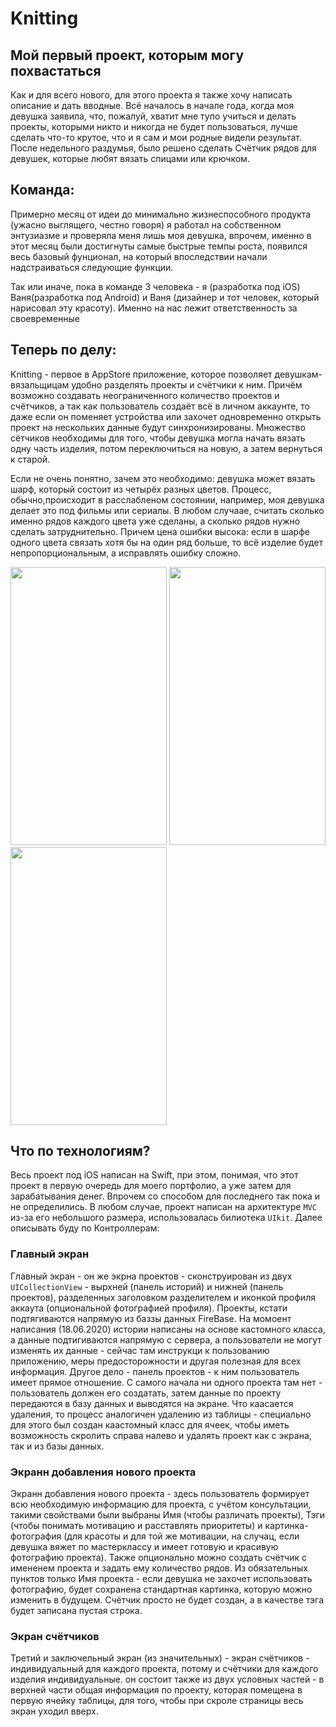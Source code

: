 # Knitting
## Мой первый проект, которым могу похвастаться

Как и для всего нового, для этого проекта я также хочу написать описание и дать вводные. Всё началось в начале года, когда моя девушка заявила, что, пожалуй, хватит мне тупо учиться и делать проекты, которыми никто и никогда не будет пользоваться, лучше сделать что-то крутое, что и я сам и мои родные видели результат. После недельного раздумья, было решено сделать Счётчик рядов для девушек, которые любят вязать спицами или крючком.

## Команда:
Примерно месяц от идеи до минимально жизнеспособного продукта (ужасно выглящего, честно говоря) я работал на собственном энтузиазме и проверяла меня лишь моя девушка, впрочем, именно в этот месяц были достигнуты самые быстрые темпы роста, появился весь базовый фунционал, на который впоследствии начали надстраиваться следующие функции.

Так или иначе, пока в команде 3 человека - я (разработка под iOS) Ваня(разработка под Android) и Ваня (дизайнер и тот человек, который нарисовал эту красоту). Именно на нас лежит ответственность за своевременные 

## Теперь по делу:

Knitting -  первое в AppStore приложение, которое позволяет девушкам-вязальщицам удобно разделять проекты и счётчики к ним. Причём возможно создавать неограниченного количество проектов и счётчиков, а так как пользователь создаёт всё в личном аккаунте, то даже если он поменяет устройства или захочет одновременно открыть проект на нескольких данные будут синхронизированы. Множество сётчиков необходимы для того, чтобы девушка могла начать вязать одну часть изделия, потом переключиться на новую, а затем вернуться к старой.

Если не очень понятно, зачем это необходимо: девушка может вязать шарф, который состоит из четырёх разных цветов. Процесс, обычно,происходит в расслабленом состоянии, например, моя девушка делает это под фильмы или сериалы. В любом случаае, считать сколько именно рядов каждого цвета уже сделаны, а сколько рядов нужно сделать затруднительно. Причем цена ошибки высока: если в шарфе одного цвета связать хотя бы на один ряд больше, то всё изделие будет непропорциональным, а исправлять ошибку сложно.

<img src="https://s385sas.storage.yandex.net/rdisk/4fb044f3b7e77b0997c169c58fc0d7cba08aaa9c0c4e8f72f19b1a21260e4f5f/5eebbb0e/gp6Xy8PTyCjPGTZNEvZJH7yiYkWv-hoy_UIwhap0fxxgsOBXHbAb9qE_QQTuj6Zi-cTkKMOqT22ZwzP3jG69iw==?uid=412147024&filename=Снимок+экрана+2020-06-18+в+18.02.04.png&disposition=inline&hash=&limit=0&content_type=image%2Fpng&tknv=v2&owner_uid=412147024&fsize=489582&media_type=image&etag=6f624017a5030134886902679ca1d5ca&hid=69532f404425b8cb1c9e4cc44f70e260&rtoken=LEVqzPYyBfaF&force_default=yes&ycrid=na-f09b0bef9a863a620f021589e98859ec-downloader21f&ts=5a86076eb1d40&s=57ec71e6172ee7a7773f0e44f6fd9a7c62afb7a3dd93b0247475e5490f7968f5&pb=U2FsdGVkX1_0NIFIskl04Xgsn3W2BmLV4IyYSnfVcyBw1xa5O-884_NFojUonmfa1J4yFlPTvF3OFFOeYoSIPT7mDJzhLECJ796o84D_kb0" height="445" width="250"> <img src="https://s126vla.storage.yandex.net/rdisk/2ffefefa3e0252b465dacef58298508be8bf30bcca0aef9a8379fa8d3b381c91/5eebbb2b/gp6Xy8PTyCjPGTZNEvZJH-F-c8e3NgcBqeHsGlech9GUsrzMuH87uIPzOnIz8UUE9swSB7PODgYyybhsdHzKqQ==?uid=412147024&filename=Снимок+экрана+2020-06-18+в+18.02.22.png&disposition=inline&hash=&limit=0&content_type=image%2Fpng&tknv=v2&owner_uid=412147024&etag=8fe23aa096e790cfe9062e58939d1c5e&media_type=image&fsize=155533&hid=36f537ba1c087fbc4bf17b60bdaf9072&rtoken=TjqtHpSCcrJi&force_default=yes&ycrid=na-ece46864d796fde4f9e23aa8be69a817-downloader21f&ts=5a86078b4e0c0&s=ba328e28f1e4f94c12b479c3c744688b21fd611334a7f825650a0f309f510e3c&pb=U2FsdGVkX19WyduevTUKVgXv-kZDIVDesveoZeZWc65oPR8NGMPLKdG3oboumyG9B_Na_FSe-CzyKbPO7-6dOMwbeufJdZfdiev5Pm1hH_s" height="445" width="250"> <img src="https://s248vla.storage.yandex.net/rdisk/20115ea91c2a979cf01210f10834d2a2a2c4f0d65ca4c6e81a148dc362cc0258/5eebbb66/gp6Xy8PTyCjPGTZNEvZJH-vp4wR3_fjHWHyBoCE9P1l29BFLjyalO3cKIUa8NW2wHz0Tl5bgfo5lZIGjxnlO6w==?uid=412147024&filename=Снимок+экрана+2020-06-18+в+18.04.52.png&disposition=inline&hash=&limit=0&content_type=image%2Fpng&tknv=v2&owner_uid=412147024&etag=d2770b3663bc89767689d0bb11cecb82&hid=3d7e102b12c74e6f5276b6dce72accbb&media_type=image&fsize=148573&rtoken=DsfjpkmjE73W&force_default=yes&ycrid=na-b3adc75ce319185206b4f290833f2fff-downloader21f&ts=5a8607c392580&s=cd8c9de941c9089a460a7ebf4488d3976433438b95ba53f014dcf443df2c32a0&pb=U2FsdGVkX1-PM6glUVMzzagoXAY7hwE7pJxqnAWrsuiEOX3AIKNty96UeoYnKUUecFwEraeMHU9pTZsw8YNHQ2tA-iSY8K9_LP5WQhjViLs" height="445" width="250"> 

## Что по технологиям?

Весь проект под iOS написан на Swift, при этом, понимая, что этот проект в первую очередь для моего портфолио, а уже затем для зарабатывания денег. Впрочем со способом для последнего так пока и не определились. В любом случае, проект написан на архитектуре `MVC` из-за его небольшого размера, использовалась билиотека `UIkit`. Далее описывать буду по Контроллерам:

   ### Главный экран
   
   Главный экран - он же экрна проектов - сконструирован из двух `UICollectionView` - вырхней (панель историй) и нижней (панель проектов), разделенных заголовком разделителем и иконкой профиля аккаута (опциональной фотографией профиля). Проекты, кстати подтягиваются напрямую из баззы данных FireBase. На момоент написания (18.06.2020) истории написаны на основе кастомного класса, а данные подтигиваются напрямую с сервера, а пользователи не могут изменять их данные - сейчас там инструкци к пользованию приложению, меры предосторожности и другая полезная для всех информация. 
   Другое дело - панель проектов - к ним пользователь имеет прямое отношение. С самого начала ни одного проекта там нет - пользователь должен его создатать, затем данные по проекту передаются в базу данных и выводятся на экране. Что каасается удаления, то процесс аналогичен удалению из таблицы - специально для этого был создан каастомный класс для ячеек, чтобы иметь возможность скролить справа налево и удалять проект как с экрана, так и из базы данных.
   
   ### Экранн добавления нового проекта
   
   Экранн добавления нового проекта - здесь пользователь формирует всю необходимую информацию для проекта, с учётом консультации, такими свойствами были выбраны Имя (чтобы различать проекты), Тэги (чтобы понимать мотивацию и расставлять приоритеты) и картинка-фотография (для красоты и для той же мотивации, на случац, если девушка вяжет по мастерклассу и имеет готовую и красивую фотографию проекта). Также опционально можно создать счётчик с имененем проекта и задать ему количество рядов. Из обязательных пунктов только Имя проекта - если девушка не захочет использовать фотографию, будет сохранена стандартная картинка, которую можно изменить в будущем. Счётчик просто не будет создан, а в качестве тэга будет записана пустая строка.
   
   ### Экран счётчиков
   
   Третий и заключельный экран (из значительных) - экран счётчиков - индивидуальный для каждого проекта, потому и счётчики для каждого изделия индивидуальные. он состоит также из двух условных частей - в верхней части общая информация по проекту, которая помещена в первую ячейку таблицы, для того, чтобы при скроле страницы весь экран уходил вверх.



